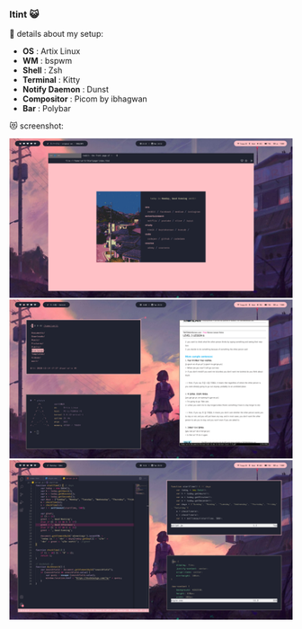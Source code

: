 ### ltint :smiley_cat:

:see_no_evil: details about my setup:

- **OS**                           : Artix Linux
- **WM**                           : bspwm
- **Shell**                        : Zsh
- **Terminal**                     : Kitty
- **Notify Daemon**                : Dunst
- **Compositor**                   : Picom by ibhagwan
- **Bar**                          : Polybar

:heart_eyes_cat: screenshot: 

<img src="https://raw.githubusercontent.com/r3wind29/dotfiles-ltint/main/screenshot/2020-12-14_23-33-10_1920x1080.png">

<img src="https://raw.githubusercontent.com/r3wind29/dotfiles-ltint/main/screenshot/2020-12-15_00-00-19_1920x1080.png">

<img src="https://raw.githubusercontent.com/r3wind29/dotfiles-ltint/main/screenshot/2020-12-15_00-32-00_1920x1080.png">
